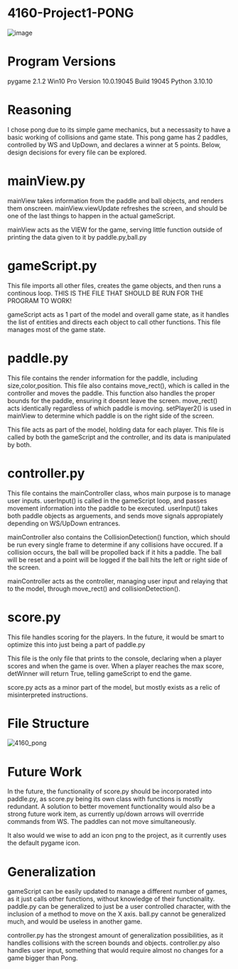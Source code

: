 # 4160-Project1-PONG
![image](https://user-images.githubusercontent.com/92704425/222253801-9e4ac183-4546-4cc2-816c-f5cb7e3acf35.png)

# Program Versions
pygame 2.1.2 
Win10 Pro Version	10.0.19045 Build 19045
Python 3.10.10

# Reasoning
I chose pong due to its simple game mechanics, but a necessasity to have a basic working of collisions and game state. This pong game has 2 paddles, controlled by WS and UpDown, and declares a winner at 5 points. Below, design decisions for every file can be explored. 

# mainView.py
mainView takes information from the paddle and ball objects, and renders them onscreen. mainView.viewUpdate refreshes the screen, and should be one of the last things to happen in the actual gameScript.

mainView acts as the VIEW for the game, serving little function outside of printing the data given to it by paddle.py,ball.py

# gameScript.py
This file imports all other files, creates the game objects, and then runs a continous loop. THIS IS THE FILE THAT SHOULD BE RUN FOR THE PROGRAM TO WORK!

gameScript acts as 1 part of the model and overall game state, as it handles the list of entities and directs each object to call other functions. This file manages most of the game state. 

# paddle.py
This file contains the render information for the paddle, including size,color,position. This file also contains move_rect(), which is called in the controller and moves the paddle. This function also handles the proper bounds for the paddle, ensuring it doesnt leave the screen. move_rect() acts identically regardless of which paddle is moving. setPlayer2() is used in mainView to determine which paddle is on the right side of the screen.

This file acts as part of the model, holding data for each player. This file is called by both the gameScript and the controller, and its data is manipulated by both. 

# controller.py
This file contains the mainController class, whos main purpose is to manage user inputs. userInput() is called in the gameScript loop, and passes movement information into the paddle to be executed. userInput() takes both paddle objects as arguements, and sends move signals appropiately depending on WS/UpDown entrances. 

mainController also contains the CollisionDetection() function, which should be run every single frame to determine if any collisions have occured. If a collision occurs, the ball will be propolled back if it hits a paddle. The ball will be reset and a point will be logged if the ball hits the left or right side of the screen.

mainController acts as the controller, managing user input and relaying that to the model, through move_rect() and collisionDetection(). 

# score.py
This file handles scoring for the players. In the future, it would be smart to optimize this into just being a part of paddle.py

This file is the only file that prints to the console, declaring when a player scores and when the game is over. When a player reaches the max score, detWinner will return True, telling gameScript to end the game.

score.py acts as a minor part of the model, but mostly exists as a relic of misinterpreted instructions.

# File Structure
![4160_pong](https://user-images.githubusercontent.com/92704425/222283008-77984db8-7d04-41d0-9b53-6e0b126d56ac.png)

# Future Work
In the future, the functionality of score.py should be incorporated into paddle.py, as score.py being its own class with functions is mostly redundant. A solution to better movement functionality would also be a strong future work item, as currently up/down arrows will overrride commands from WS. The paddles can not move simultaneously. 

It also would we wise to add an icon png to the project, as it currently uses the default pygame icon.

# Generalization
gameScript can be easily updated to manage a different number of games, as it just calls other functions, without knowledge of their functionality. paddle.py can be generalized to just be a user controlled character, with the inclusion of a method to move on the X axis. ball.py cannot be generalized much, and would be useless in another game.

controller.py has the strongest amount of generalization possibilities, as it handles collisions with the screen bounds and objects. controller.py also handles user input, something that would require almost no changes for a game bigger than Pong. 

